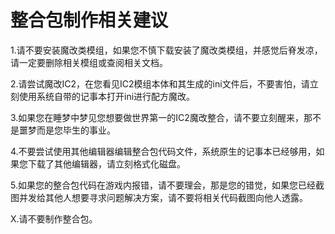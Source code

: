 # 整合包制作相关建议
1.请不要安装魔改类模组，如果您不慎下载安装了魔改类模组，并感觉后脊发凉，请一定要删除相关模组或查阅相关文档。

2.请尝试魔改IC2，在您看见IC2模组本体和其生成的ini文件后，不要害怕，请立刻使用系统自带的记事本打开ini进行配方魔改。

3.如果您在睡梦中梦见您想要做世界第一的IC2魔改整合，请不要立刻醒来，那不是噩梦而是您毕生的事业。

4.不要尝试使用其他编辑器编辑整合包代码文件，系统原生的记事本已经够用，如果您下载了其他编辑器，请立刻格式化磁盘。

5.如果您的整合包代码在游戏内报错，请不要理会，那是您的错觉，如果您已经截图并发给其他人想要寻求问题解决方案，请不要将相关代码截图向他人透露。


X.请不要制作整合包。
